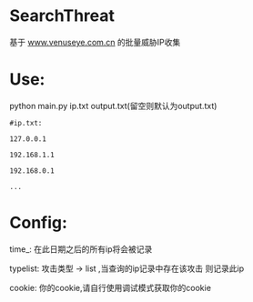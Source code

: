 # SearchThreat
基于 www.venuseye.com.cn 的批量威胁IP收集

# Use:
  python main.py ip.txt output.txt(留空则默认为output.txt)
 
    #ip.txt:
 
    127.0.0.1
  
    192.168.1.1
    
    192.168.0.1
  
    ...
  
# Config:

   time_: 在此日期之后的所有ip将会被记录
  
   typelist:  攻击类型 -> list ,当查询的ip记录中存在该攻击 则记录此ip
  
   cookie:  你的cookie,请自行使用调试模式获取你的cookie
